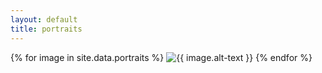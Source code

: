 ```yaml
---
layout: default
title: portraits
---
```


{% for image in site.data.portraits %}
  <img class="img-fluid" src="{{ site.bucket }}/{{ image.name }}" alt="{{ image.alt-text }}"/>
{% endfor %}

